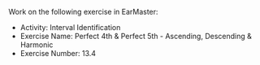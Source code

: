 Work on the following exercise in EarMaster:
- Activity: Interval Identification
- Exercise Name: Perfect 4th & Perfect 5th - Ascending, Descending & Harmonic
- Exercise Number: 13.4
